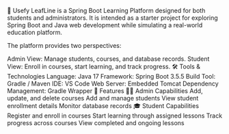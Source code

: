 🌱 Usefy
LeafLine is a Spring Boot Learning Platform designed for both students and administrators.
It is intended as a starter project for exploring Spring Boot and Java web development while simulating a real-world education platform.

The platform provides two perspectives:

Admin View: Manage students, courses, and database records.
Student View: Enroll in courses, start learning, and track progress.
🛠 Tools & Technologies
Language: Java 17
Framework: Spring Boot 3.5.5
Build Tool: Gradle / Maven
IDE: VS Code
Web Server: Embedded Tomcat
Dependency Management: Gradle Wrapper
🚀 Features
👨‍🏫 Admin Capabilities
Add, update, and delete courses
Add and manage students
View student enrollment details
Monitor database records
🎓 Student Capabilities
Register and enroll in courses
Start learning through assigned lessons
Track progress across courses
View completed and ongoing lessons

